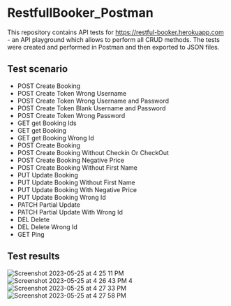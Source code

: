 # RestfullBooker_Postman

This repository contains API tests for https://restful-booker.herokuapp.com - an API playground which allows to perform all CRUD methods. The tests were created and performed in Postman and then exported to JSON files.
## Test scenario 
* POST Create Booking
* POST Create Token Wrong Username
* POST Create Token  Wrong Username and Password
* POST Create Token Blank Username and Password
* POST Create Token Wrong Password
* GET get Booking Ids
* GET get Booking
* GET get Booking Wrong Id
* POST Create Booking
* POST Create Booking Without Checkin Or CheckOut
* POST Create Booking Negative Price
* POST Create Booking Without First Name
* PUT Update Booking
* PUT Update Booking Without First Name
* PUT Update Booking With Negative Price
* PUT Update Booking Wrong Id
* PATCH Partial Update
* PATCH Partial Update With Wrong Id
* DEL Delete
* DEL Delete Wrong Id
* GET Ping

## Test results
![Screenshot 2023-05-25 at 4 25 11 PM](https://github.com/AniteiAlina/RestfullBooker_Postman/assets/131695035/4428686d-cbbd-4e8b-921e-7f80cb4e2657)
![Screenshot 2023-05-25 at 4 26 43 PM](https://github.com/AniteiAlina/RestfullBooker_Postman/assets/131695035/04121148-ae26-4507-aef0-d172c7dbb9af)
4
![Screenshot 2023-05-25 at 4 27 33 PM](https://github.com/AniteiAlina/RestfullBooker_Postman/assets/131695035/0ae4c25f-06e7-4a8c-9fbd-8dda2abcbb65)
![Screenshot 2023-05-25 at 4 27 58 PM](https://github.com/AniteiAlina/RestfullBooker_Postman/assets/131695035/22b1a976-7bc9-4ee6-9e78-d81ee2bf828e)
